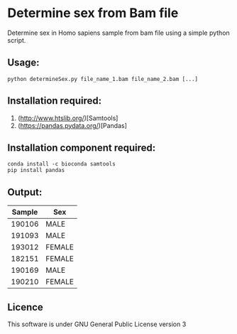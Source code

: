 # Determine sex from Bam file
Determine sex in Homo sapiens sample from bam file using a simple python script.

## Usage:
```
python determineSex.py file_name_1.bam file_name_2.bam [...]
```

## Installation required:
1. (http://www.htslib.org/)[Samtools]
2. (https://pandas.pydata.org/)[Pandas]

## Installation component required:
```
conda install -c bioconda samtools
pip install pandas
```

## Output:

|	Sample	|	Sex	|
| ---  | ---  |
|	190106	|	MALE	|
|	191093	|	MALE	|
|	193012	|	FEMALE	|
|	182151	|	FEMALE	|
|	190169	|	MALE	|
|	190210	|	FEMALE	|

## Licence

This software is under 
GNU General Public License version 3
